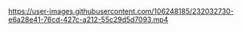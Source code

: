 


https://user-images.githubusercontent.com/106248185/232032730-e6a28e41-76cd-427c-a212-55c29d5d7093.mp4

